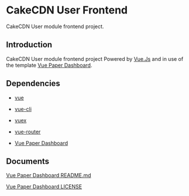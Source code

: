 # CakeCDN User Frontend

CakeCDN User module frontend project.

## Introduction

CakeCDN User module frontend project Powered by [Vue.Js](https://github.com/vuejs/vue) and in use of the template [Vue Paper Dashboard](https://cristijora.github.io/vue-paper-dashboard/).

## Dependencies

- [vue](https://github.com/vuejs/vue)

- [vue-cli](https://github.com/vuejs/vue-cli)

- [vuex](https://github.com/vuejs/vuex)

- [vue-router](https://github.com/vuejs/vue-router)

- [Vue Paper Dashboard](https://cristijora.github.io/vue-paper-dashboard/)

## Documents

[Vue Paper Dashboard README.md](README_original_project.md)

[Vue Paper Dashboard LICENSE](LICENSE_original_project)
